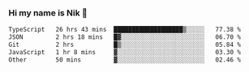 ### Hi my name is Nik 👋

<!--
**NikDoe/NikDoe** is a ✨ _special_ ✨ repository because its `README.md` (this file) appears on your GitHub profile.

Here are some ideas to get you started:

- 🔭 I’m currently working on ...
- 🌱 I’m currently learning ...
- 👯 I’m looking to collaborate on ...
- 🤔 I’m looking for help with ...
- 💬 Ask me about ...
- 📫 How to reach me: ...
- 😄 Pronouns: ...
- ⚡ Fun fact: ...
-->

<!--START_SECTION:waka-->

```txt
TypeScript   26 hrs 43 mins  ███████████████████▒░░░░░   77.38 %
JSON         2 hrs 18 mins   █▓░░░░░░░░░░░░░░░░░░░░░░░   06.70 %
Git          2 hrs           █▒░░░░░░░░░░░░░░░░░░░░░░░   05.84 %
JavaScript   1 hr 8 mins     ▓░░░░░░░░░░░░░░░░░░░░░░░░   03.30 %
Other        50 mins         ▓░░░░░░░░░░░░░░░░░░░░░░░░   02.46 %
```

<!--END_SECTION:waka-->
